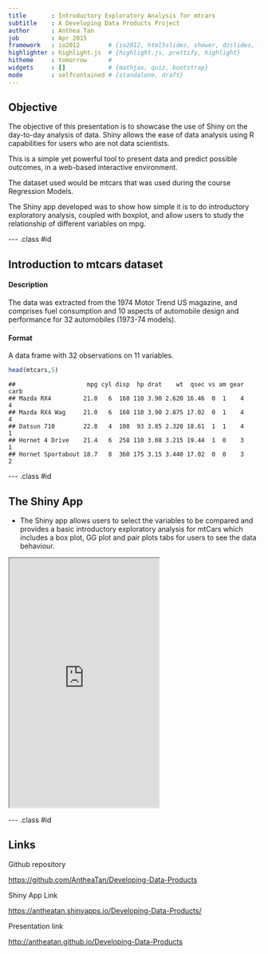 ```yaml
---
title       : Introductory Exploratory Analysis for mtcars
subtitle    : A Developing Data Products Project
author      : Anthea Tan
job         : Apr 2015
framework   : io2012        # {io2012, html5slides, shower, dzslides, ...}
highlighter : highlight.js  # {highlight.js, prettify, highlight}
hitheme     : tomorrow      # 
widgets     : []            # {mathjax, quiz, bootstrap}
mode        : selfcontained # {standalone, draft}
---
```


## Objective

The objective of this presentation is to showcase the use of Shiny on the day-to-day analysis of data. Shiny allows the ease of data analysis using R capabilities for users who are not data scientists.

This is a simple yet powerful tool to present data and predict possible outcomes, in a web-based interactive environment.

The dataset used would be mtcars that was used during the course Regression Models.

The Shiny app developed was to show how simple it is to do introductory exploratory analysis, coupled with boxplot, and allow users to study the relationship of different variables on mpg.

--- .class #id

## Introduction to mtcars dataset

#### Description

The data was extracted from the 1974 Motor Trend US magazine, and comprises fuel consumption and 10 aspects of automobile design and performance for 32 automobiles (1973-74 models).

#### Format

A data frame with 32 observations on 11 variables.


```r
head(mtcars,5)
```

```
##                    mpg cyl disp  hp drat    wt  qsec vs am gear carb
## Mazda RX4         21.0   6  160 110 3.90 2.620 16.46  0  1    4    4
## Mazda RX4 Wag     21.0   6  160 110 3.90 2.875 17.02  0  1    4    4
## Datsun 710        22.8   4  108  93 3.85 2.320 18.61  1  1    4    1
## Hornet 4 Drive    21.4   6  258 110 3.08 3.215 19.44  1  0    3    1
## Hornet Sportabout 18.7   8  360 175 3.15 3.440 17.02  0  0    3    2
```

--- .class #id

## The Shiny App

- The Shiny app allows users to select the variables to be compared and provides a basic introductory exploratory analysis for mtCars which includes a box plot, GG plot and pair plots tabs for users to see the data behaviour.

<iframe src = 'https://antheatan.shinyapps.io/Developing-Data-Products/' height='500px'></iframe>

--- .class #id

## Links

Github repository

https://github.com/AntheaTan/Developing-Data-Products

Shiny App Link

https://antheatan.shinyapps.io/Developing-Data-Products/

Presentation link

http://antheatan.github.io/Developing-Data-Products
